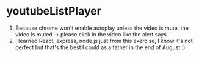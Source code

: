 # youtubeListPlayer
1. Because chrome won't enable autoplay unless the video is mute, the video is muted -> please click in the video like the alert says.
2. I learned React, express, node.js just from this exercise, I know it's not perfect but that's the best I could as a father in the end of August :)
